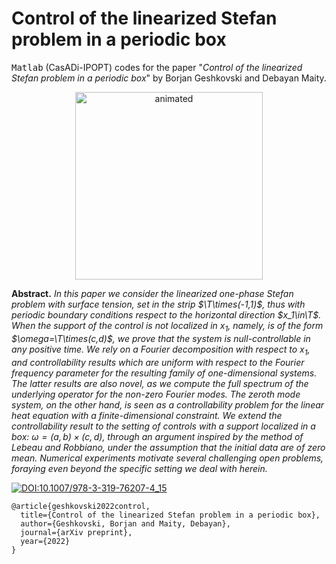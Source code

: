 # Control of the linearized Stefan problem in a periodic box

<tt>Matlab</tt> (CasADi-IPOPT) codes for the paper "*Control of the linearized Stefan problem in a periodic box*" by Borjan Geshkovski and Debayan Maity. 

<p align="center">
  <img src="figures/stefan-video.gif" alt="animated" width="300"/>
</p>

**Abstract.** *In this paper we consider the linearized one-phase Stefan problem with surface tension, set in the strip $\T\times(-1,1)$, thus with periodic boundary conditions respect to the horizontal direction $x_1\in\T$.  
When the support of the control is not localized in $x_1$, namely, is of the form $\omega=\T\times(c,d)$, we prove that the system is null-controllable in any positive time. We rely on a Fourier decomposition with respect to $x_1$, and controllability results which are uniform with respect to the Fourier frequency parameter for the resulting family of one-dimensional systems. The latter results are also novel, as we compute the full spectrum of the underlying operator for the non-zero Fourier modes. The zeroth mode system, on the other hand, is seen as a controllability problem for the linear heat equation with a finite-dimensional constraint. We extend the controllability result to the setting of controls with a support localized in a box: $\omega=(a,b)\times(c,d)$, through an argument inspired by the method of Lebeau and Robbiano, under the assumption that the initial data are of zero mean. Numerical experiments motivate several challenging open problems, foraying even beyond the specific setting we deal with herein.*

[![DOI:10.1007/978-3-319-76207-4_15](https://zenodo.org/badge/DOI/110.48550/arXiv.2203.03012.svg)](https://doi.org/10.48550/arXiv.2203.03012)

```
@article{geshkovski2022control,
  title={Control of the linearized Stefan problem in a periodic box},
  author={Geshkovski, Borjan and Maity, Debayan},
  journal={arXiv preprint},
  year={2022}
}
```
